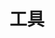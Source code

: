 ---
title: 工具
description: 工欲善其事，必先利其器。这里收录了各种工具的配置。
image: hammer_and_wrench.svg

# Badge style
style:
    background: "#ff9933"
    color: "#262626"
---